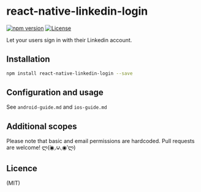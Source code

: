 # react-native-linkedin-login

[![npm version](https://badge.fury.io/js/react-native-linkedin-login.png)](http://badge.fury.io/js/react-native-linkedin-login)
[![License](http://img.shields.io/:license-mit-blue.svg?style=flat-square)](http://badges.mit-license.org)

Let your users sign in with their Linkedin account.

## Installation

```bash
npm install react-native-linkedin-login --save
```

## Configuration and usage

See ```android-guide.md``` and ```ios-guide.md```

## Additional scopes

Please note that basic and email permissions are hardcoded. Pull requests are welcome! ლ(́◉◞౪◟◉‵ლ)

## Licence
(MIT)
